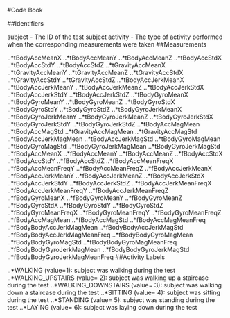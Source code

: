 #Code Book

##Identifiers

subject - The ID of the test subject
activity - The type of activity performed when the corresponding measurements were taken
##Measurements

..*tBodyAccMeanX
..*tBodyAccMeanY
..*tBodyAccMeanZ
..*tBodyAccStdX
..*tBodyAccStdY
..*tBodyAccStdZ
..*tGravityAccMeanX
..*tGravityAccMeanY
..*tGravityAccMeanZ
..*tGravityAccStdX
..*tGravityAccStdY
..*tGravityAccStdZ
..*tBodyAccJerkMeanX
..*tBodyAccJerkMeanY
..*tBodyAccJerkMeanZ
..*tBodyAccJerkStdX
..*tBodyAccJerkStdY
..*tBodyAccJerkStdZ
..*tBodyGyroMeanX
..*tBodyGyroMeanY
..*tBodyGyroMeanZ
..*tBodyGyroStdX
..*tBodyGyroStdY
..*tBodyGyroStdZ
..*tBodyGyroJerkMeanX
..*tBodyGyroJerkMeanY
..*tBodyGyroJerkMeanZ
..*tBodyGyroJerkStdX
..*tBodyGyroJerkStdY
..*tBodyGyroJerkStdZ
..*tBodyAccMagMean
..*tBodyAccMagStd
..*tGravityAccMagMean
..*tGravityAccMagStd
..*tBodyAccJerkMagMean
..*tBodyAccJerkMagStd
..*tBodyGyroMagMean
..*tBodyGyroMagStd
..*tBodyGyroJerkMagMean
..*tBodyGyroJerkMagStd
..*fBodyAccMeanX
..*fBodyAccMeanY
..*fBodyAccMeanZ
..*fBodyAccStdX
..*fBodyAccStdY
..*fBodyAccStdZ
..*fBodyAccMeanFreqX
..*fBodyAccMeanFreqY
..*fBodyAccMeanFreqZ
..*fBodyAccJerkMeanX
..*fBodyAccJerkMeanY
..*fBodyAccJerkMeanZ
..*fBodyAccJerkStdX
..*fBodyAccJerkStdY
..*fBodyAccJerkStdZ
..*fBodyAccJerkMeanFreqX
..*fBodyAccJerkMeanFreqY
..*fBodyAccJerkMeanFreqZ
..*fBodyGyroMeanX
..*fBodyGyroMeanY
..*fBodyGyroMeanZ
..*fBodyGyroStdX
..*fBodyGyroStdY
..*fBodyGyroStdZ
..*fBodyGyroMeanFreqX
..*fBodyGyroMeanFreqY
..*fBodyGyroMeanFreqZ
..*fBodyAccMagMean
..*fBodyAccMagStd
..*fBodyAccMagMeanFreq
..*fBodyBodyAccJerkMagMean
..*fBodyBodyAccJerkMagStd
..*fBodyBodyAccJerkMagMeanFreq
..*fBodyBodyGyroMagMean
..*fBodyBodyGyroMagStd
..*fBodyBodyGyroMagMeanFreq
..*fBodyBodyGyroJerkMagMean
..*fBodyBodyGyroJerkMagStd
..*fBodyBodyGyroJerkMagMeanFreq
##Activity Labels

..*WALKING (value=1): subject was walking during the test
..*WALKING_UPSTAIRS (value= 2): subject was walking up a staircase during the test
..*WALKING_DOWNSTAIRS (value= 3): subject was walking down a staircase during the test
..*SITTING (value= 4): subject was sitting during the test
..*STANDING (value= 5): subject was standing during the test
..*LAYING (value= 6): subject was laying down during the test